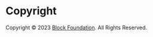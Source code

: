 # Copyright

Copyright &copy; 2023 [Block Foundation](https://www.blockfoundation.io/ "Block Foundation website"). All Rights Reserved.